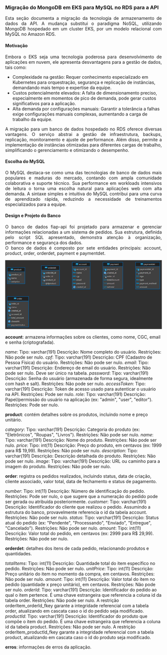 ### Migração do MongoDB em EKS para MySQL no RDS para a API

<div style="text-align: justify">Esta seção documenta a migração da tecnologia de armazenamento de dados da API. A mudança substitui o paradigma NoSQL, utilizando MongoDB hospedado em um cluster EKS, por um modelo relacional com MySQL no Amazon RDS.</div>

#### Motivação
<div style="text-align: justify">Embora o EKS seja uma tecnologia poderosa para desenvolvimento de aplicações em nuvem, ele apresenta desvantagens para a gestão de dados, tais como:</div>

* Complexidade na gestão: Requer conhecimento especializado em Kubernetes para orquestração, segurança e replicação de instâncias, demandando mais tempo e expertise da equipe.
* Custos potencialmente elevados: A falta de dimensionamento preciso, especialmente em momentos de pico de demanda, pode gerar custos significativos para a aplicação.
* Alta demanda por configurações manuais: Garantir a tolerância a falhas exige configurações manuais complexas, aumentando a carga de trabalho da equipe.

<div style="text-align: justify">A migração para um banco de dados hospedado no RDS oferece diversas vantagens. O serviço abstrai a gestão de infraestrutura, backups, replicação, monitoramento e ajuste de performance. Além disso, permite a implementação de instâncias otimizadas para diferentes cargas de trabalho, simplificando o gerenciamento e otimizando o desempenho.</div>

#### Escolha do MySQL

<div style="text-align: justify">O MySQL destaca-se como uma das tecnologias de banco de dados mais populares e maduras do mercado, contando com ampla comunidade colaborativa e suporte técnico. Sua performance em workloads intensivos de leitura o torna uma escolha natural para aplicações web com alta demanda.
A sintaxe simples e intuitiva do MySQL contribui para uma curva de aprendizado rápida, reduzindo a necessidade de treinamentos especializados para a equipe.</div>

#### Design e Projeto do Banco

<div style="text-align: justify">O banco de dados fiap-api foi projetado para armazenar e gerenciar informações relacionadas a um sistema de pedidos. Sua estrutura, definida pelo script SQL apresentado, demonstra atenção à organização, performance e segurança dos dados.</div>

<div style="text-align: justify">O banco de dados é composto por sete entidades principais: account, product, order, orderdet, payment e paymentdet.</div>

<p align="center">
  <img src="./public/fiap-api-db-er.png" alt="Diagrama ER do Banco de dados">
</p>

**account**: armazena informações sobre os clientes, como nome, CGC, email e senha (criptografada).

_name_:
Tipo: varchar(191)
Descrição: Nome completo do usuário.
Restrições: Não pode ser nulo.
_cpf_:
Tipo: varchar(191)
Descrição: CPF (Cadastro de Pessoa Física) do usuário.
Restrições: Não pode ser nulo.
_email_:
Tipo: varchar(191)
Descrição: Endereço de email do usuário.
Restrições: Não pode ser nulo. Deve ser único na tabela.
_password_:
Tipo: varchar(191)
Descrição: Senha do usuário (armazenada de forma segura, idealmente com hash e salt).
Restrições: Não pode ser nulo.
_accessToken_:
Tipo: varchar(191)
Descrição: Token de acesso usado para autenticar o usuário na API.
Restrições: Pode ser nulo.
_role_:
Tipo: varchar(191)
Descrição: Papel/permissão do usuário na aplicação (ex: "admin", "user", "editor").
Restrições: Pode ser nulo.

**product**: contém detalhes sobre os produtos, incluindo nome e preço unitário.

_category_:
Tipo: varchar(191)
Descrição: Categoria do produto (ex: "Eletrônicos", "Roupas", "Livros").
Restrições: Não pode ser nulo.
_name_:
Tipo: varchar(191)
Descrição: Nome do produto.
Restrições: Não pode ser nulo.
_price_:
Tipo: int(11)
Descrição: Preço do produto, em centavos (ex: 1999 para R$ 19,99).
Restrições: Não pode ser nulo.
_description_:
Tipo: varchar(191)
Descrição: Descrição detalhada do produto.
Restrições: Não pode ser nulo.
_image_:
Tipo: varchar(191)
Descrição: URL ou caminho para a imagem do produto.
Restrições: Não pode ser nulo.

**order**: registra os pedidos realizados, incluindo status, data de criação, cliente associado, valor total, data de fechamento e status de pagamento.

_number_:
Tipo: int(11)
Descrição: Número de identificação do pedido.
Restrições: Pode ser nulo, o que sugere que a numeração do pedido pode ser gerada ou atribuída posteriormente.
_customer_:
Tipo: varchar(191)
Descrição: Identificador do cliente que realizou o pedido. Assumindo a estrutura do banco, provavelmente referencia o id da tabela account.
Restrições: Não pode ser nulo.
_status_:
Tipo: varchar(191)
Descrição: Status atual do pedido (ex: "Pendente", "Processando", "Enviado", "Entregue", "Cancelado").
Restrições: Não pode ser nulo.
_amount_:
Tipo: int(11)
Descrição: Valor total do pedido, em centavos (ex: 2999 para R$ 29,99).
Restrições: Não pode ser nulo.

**orderdet**: detalhes dos itens de cada pedido, relacionando produtos e quantidades.

_totalItems_:
Tipo: int(11)
Descrição: Quantidade total do item específico no pedido.
Restrições: Não pode ser nulo.
_unitPrice_:
Tipo: int(11)
Descrição: Preço unitário do item no momento da compra, em centavos.
Restrições: Não pode ser nulo.
_amount_:
Tipo: int(11)
Descrição: Valor total do item no pedido (quantidade x preço unitário), em centavos.
Restrições: Não pode ser nulo.
_orderId_:
Tipo: varchar(191)
Descrição: Identificador do pedido ao qual o item pertence. É uma chave estrangeira que referencia a coluna id da tabela order.
Restrições: Não pode ser nulo. A restrição orderItem_orderId_fkey garante a integridade referencial com a tabela order, atualizando em cascata caso o id do pedido seja modificado.
_productId_:
Tipo: varchar(191)
Descrição: Identificador do produto que compõe o item do pedido. É uma chave estrangeira que referencia a coluna id da tabela product.
Restrições: Não pode ser nulo. A restrição orderItem_productId_fkey garante a integridade referencial com a tabela product, atualizando em cascata caso o id do produto seja modificado.

**erros**: informações de erros da aplicação.

